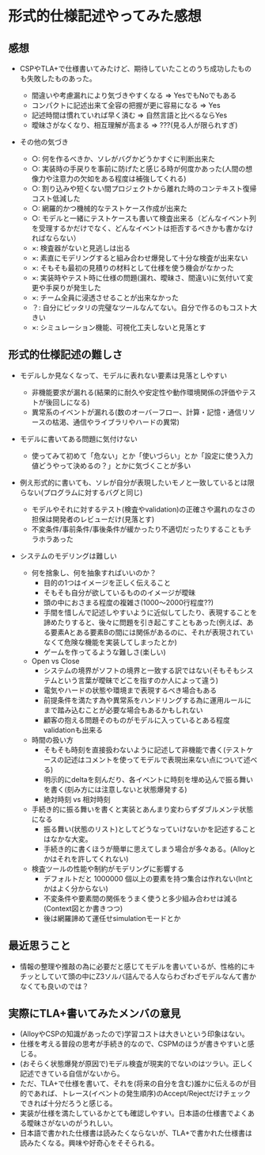 形式的仕様記述やってみた感想
============================

感想
-----

* CSPやTLA+で仕様書いてみたけど、期待していたことのうち成功したものも失敗したものあった。
    * 間違いや考慮漏れにより気づきやすくなる => YesでもNoでもある
    * コンパクトに記述出来て全容の把握が更に容易になる => Yes
    * 記述時間は慣れていれば早く済む => 自然言語と比べるならYes
    * 曖昧さがなくなり、相互理解が高まる => ???(見る人が限られすぎ)

* その他の気づき
    * ○: 何を作るべきか、ソレがバグかどうかすぐに判断出来た
    * ○: 実装時の手戻りを事前に防げたと感じる時が何度かあった(人間の想像力や注意力の欠如をある程度は補強してくれる)
    * ○: 割り込みや短くない間プロジェクトから離れた時のコンテキスト復帰コスト低減した
    * ○: 網羅的かつ機械的なテストケース作成が出来た
    * ○: モデルと一緒にテストケースも書いて検査出来る（どんなイベント列を受理するかだけでなく、どんなイベントは拒否するべきかも書かなければならない）
    * ×: 検査器がないと見逃しは出る
    * ×: 素直にモデリングすると組み合わせ爆発して十分な検査が出来ない
    * ×: そもそも最初の見積りの材料として仕様を使う機会がなかった
    * ×: 実装時やテスト時に仕様の問題(漏れ、曖昧さ、間違い)に気付いて変更や手戻りが発生した
    * ×: チーム全員に浸透させることが出来なかった
    * ？: 自分にピッタリの完璧なツールなんてない。自分で作るのもコスト大きい
    * ×: シミュレーション機能、可視化工夫しないと見落とす

形式的仕様記述の難しさ
------------------------

* モデルしか見なくなって、モデルに表れない要素は見落としやすい
    * 非機能要求が漏れる(結果的に耐久や安定性や動作環境関係の評価やテストが後回しになる)
    * 異常系のイベントが漏れる(数のオーバーフロー、計算・記憶・通信リソースの枯渇、通信やライブラリやハードの異常)

* モデルに書いてある問題に気付けない
    * 使ってみて初めて「危ない」とか「使いづらい」とか「設定に使う入力値どうやって決めるの？」とかに気づくことが多い

* 例え形式的に書いても、ソレが自分が表現したいモノと一致しているとは限らない(プログラムに対するバグと同じ)
    * モデルやそれに対するテスト(検査やvalidation)の正確さや漏れのなさの担保は開発者のレビューだけ(見落とす)
    * 不変条件/事前条件/事後条件が緩かったり不適切だったりすることもチラホラあった

* システムのモデリングは難しい
    * 何を捨象し、何を抽象すればいいのか？
        * 目的の1つはイメージを正しく伝えること
        * そもそも自分が欲しているもののイメージが曖昧
        * 頭の中におさまる程度の複雑さ(1000〜2000行程度??)
        * 手間を惜しんで記述しやすいように近似してしたり、表現することを諦めたりすると、後々に問題を引き起こすこともあった(例えば、ある要素Aとある要素Bの間には関係があるのに、それが表現されていなくて危険な機能を実装してしまったとか)
        * ゲームを作ってるような難しさ(楽しい)
    * Open vs Close
        * システムの境界がソフトの境界と一致する訳ではない(そもそもシステムという言葉が曖昧でどこを指すのか人によって違う)
        * 電気やハードの状態や環境まで表現するべき場合もある
        * 前提条件を満たす為や異常系をハンドリングする為に運用ルールにまで踏み込むことが必要な場合もあるかもしれない
        * 顧客の抱える問題そのものがモデルに入っているとある程度validationも出来る
    * 時間の扱い方
        * そもそも時刻を直接扱わないように記述して非機能で書く(テストケースの記述はコメントを使ってモデルで表現出来ない点について述べる)
        * 明示的にdeltaを刻んだり、各イベントに時刻を埋め込んで振る舞いを書く(刻み方には注意しないと状態爆発する)
        * 絶対時刻 vs 相対時刻
    * 手続き的に振る舞いを書くと実装とあんまり変わらずダブルメンテ状態になる
        * 振る舞い(状態のリスト)としてどうなっていけないかを記述することはなかな大変。
        * 手続き的に書くほうが簡単に思えてしまう場合が多々ある。(Alloyとかはそれを許してくれない)
    * 検査ツールの性能や制約がモデリングに影響する
        * デフォルトだと 1000000 個以上の要素を持つ集合は作れない(Intとかはよく分からない)
        * 不変条件や要素間の関係をうまく使うと多少組み合わせは減る(Context図とか書きつつ)
        * 後は網羅諦めて運任せsimulationモードとか


最近思うこと
------------

* 情報の整理や推敲の為に必要だと感じてモデルを書いているが、性格的にキチッとしていて頭の中にZ3ソルバ詰んでる人ならわざわざモデルなんて書かなくても良いのでは？


実際にTLA+書いてみたメンバの意見
---------

* (AlloyやCSPの知識があったので)学習コストは大きいという印象はない。
* 仕様を考える普段の思考が手続き的なので、CSPMのほうが書きやすいと感じる。
* (おそらく状態爆発が原因で)モデル検査が現実的でないのはツラい。正しく記述できている自信がないから。
* ただ、TLA+で仕様を書いて、それを(将来の自分を含む)誰かに伝えるのが目的であれば、トレース(イベントの発生順序)のAccept/Rejectだけチェックできれば十分だろうと感じる。
* 実装が仕様を満たしているかとても確認しやすい。日本語の仕様書でよくある曖昧さがないのがうれしい。
* 日本語で書かれた仕様書は読みたくならないが、TLA+で書かれた仕様書は読みたくなる。興味や好奇心をそそられる。


